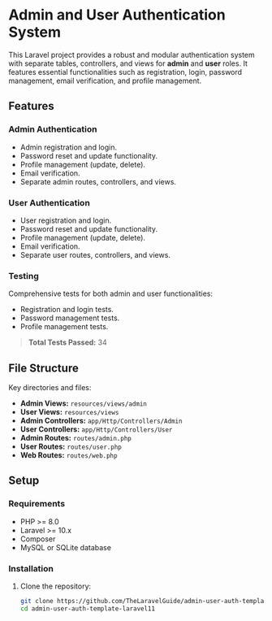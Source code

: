 # Admin and User Authentication System

This Laravel project provides a robust and modular authentication system with separate tables, controllers, and views for **admin** and **user** roles. It features essential functionalities such as registration, login, password management, email verification, and profile management.

## Features

### Admin Authentication
- Admin registration and login.
- Password reset and update functionality.
- Profile management (update, delete).
- Email verification.
- Separate admin routes, controllers, and views.

### User Authentication
- User registration and login.
- Password reset and update functionality.
- Profile management (update, delete).
- Email verification.
- Separate user routes, controllers, and views.

### Testing
Comprehensive tests for both admin and user functionalities:
- Registration and login tests.
- Password management tests.
- Profile management tests.

> **Total Tests Passed:** 34

## File Structure
Key directories and files:
- **Admin Views:** `resources/views/admin`
- **User Views:** `resources/views`
- **Admin Controllers:** `app/Http/Controllers/Admin`
- **User Controllers:** `app/Http/Controllers/User`
- **Admin Routes:** `routes/admin.php`
- **User Routes:** `routes/user.php`
- **Web Routes:** `routes/web.php`

## Setup

### Requirements
- PHP >= 8.0
- Laravel >= 10.x
- Composer
- MySQL or SQLite database

### Installation
1. Clone the repository:
   ```bash
   git clone https://github.com/TheLaravelGuide/admin-user-auth-template-laravel11.git 
   cd admin-user-auth-template-laravel11
